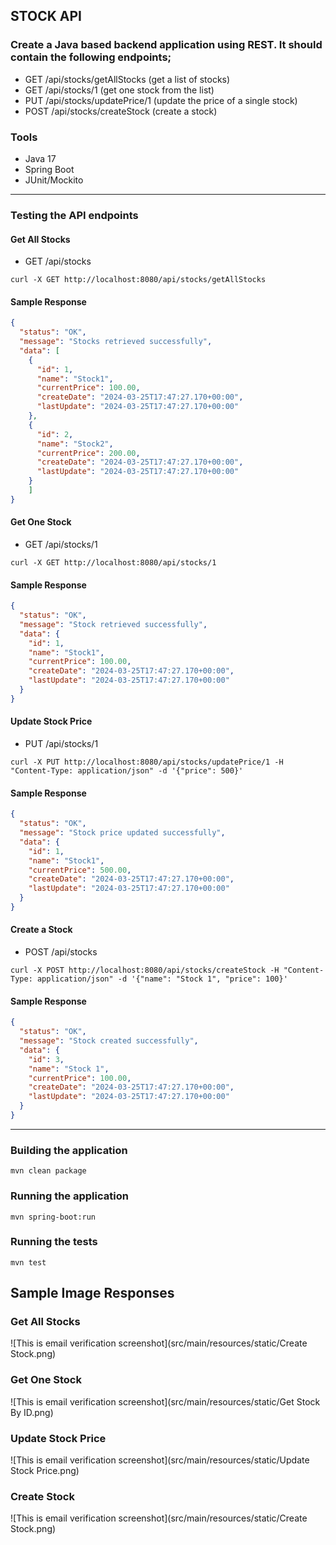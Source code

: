 ## STOCK API
### Create a Java based backend application using REST. It should contain the following endpoints;
* GET /api/stocks/getAllStocks (get a list of stocks)
* GET /api/stocks/1 (get one stock from the list)
* PUT /api/stocks/updatePrice/1 (update the price of a single stock)
* POST /api/stocks/createStock (create a stock)
### Tools
* Java 17
* Spring Boot
* JUnit/Mockito

---
### Testing the API endpoints
#### Get All Stocks
* GET /api/stocks
```shell
curl -X GET http://localhost:8080/api/stocks/getAllStocks
```
#### Sample Response
```json
{
  "status": "OK",
  "message": "Stocks retrieved successfully",
  "data": [
    {
      "id": 1,
      "name": "Stock1",
      "currentPrice": 100.00,
      "createDate": "2024-03-25T17:47:27.170+00:00",
      "lastUpdate": "2024-03-25T17:47:27.170+00:00"
    },
    {
      "id": 2,
      "name": "Stock2",
      "currentPrice": 200.00,
      "createDate": "2024-03-25T17:47:27.170+00:00",
      "lastUpdate": "2024-03-25T17:47:27.170+00:00"
    }
    ]
}
```

#### Get One Stock
* GET /api/stocks/1
```shell
curl -X GET http://localhost:8080/api/stocks/1
```
#### Sample Response
```json
{
  "status": "OK",
  "message": "Stock retrieved successfully",
  "data": {
    "id": 1,
    "name": "Stock1",
    "currentPrice": 100.00,
    "createDate": "2024-03-25T17:47:27.170+00:00",
    "lastUpdate": "2024-03-25T17:47:27.170+00:00"
  }
}
```

#### Update Stock Price
* PUT /api/stocks/1
```shell
curl -X PUT http://localhost:8080/api/stocks/updatePrice/1 -H "Content-Type: application/json" -d '{"price": 500}'
```
#### Sample Response
```json
{
  "status": "OK",
  "message": "Stock price updated successfully",
  "data": {
    "id": 1,
    "name": "Stock1",
    "currentPrice": 500.00,
    "createDate": "2024-03-25T17:47:27.170+00:00",
    "lastUpdate": "2024-03-25T17:47:27.170+00:00"
  }
}
```

#### Create a Stock
* POST /api/stocks
```shell
curl -X POST http://localhost:8080/api/stocks/createStock -H "Content-Type: application/json" -d '{"name": "Stock 1", "price": 100}'
```
#### Sample Response
```json
{
  "status": "OK",
  "message": "Stock created successfully",
  "data": {
    "id": 3,
    "name": "Stock 1",
    "currentPrice": 100.00,
    "createDate": "2024-03-25T17:47:27.170+00:00",
    "lastUpdate": "2024-03-25T17:47:27.170+00:00"
  }
}
```
---
### Building the application
```shell
mvn clean package
```
### Running the application
```shell
mvn spring-boot:run
```
### Running the tests
```shell
mvn test
```

## Sample Image Responses
### Get All Stocks
![This is email verification screenshot](src/main/resources/static/Create Stock.png)

### Get One Stock
![This is email verification screenshot](src/main/resources/static/Get Stock By ID.png)

### Update Stock Price
![This is email verification screenshot](src/main/resources/static/Update Stock Price.png)

### Create Stock
![This is email verification screenshot](src/main/resources/static/Create Stock.png)